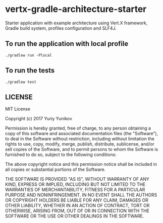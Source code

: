 # vertx-gradle-architecture-starter
Starter application with example architecture using Vert.X framework, Gradle build system, profiles configuration and SLF4J.

## To run the application with local profile
`./gradlew run -Plocal`

## To run the tests
`./gradlew test`

## LICENSE
MIT License

Copyright (c) 2017 Yuriy Yunikov

Permission is hereby granted, free of charge, to any person obtaining a copy
of this software and associated documentation files (the "Software"), to deal
in the Software without restriction, including without limitation the rights
to use, copy, modify, merge, publish, distribute, sublicense, and/or sell
copies of the Software, and to permit persons to whom the Software is
furnished to do so, subject to the following conditions:

The above copyright notice and this permission notice shall be included in all
copies or substantial portions of the Software.

THE SOFTWARE IS PROVIDED "AS IS", WITHOUT WARRANTY OF ANY KIND, EXPRESS OR
IMPLIED, INCLUDING BUT NOT LIMITED TO THE WARRANTIES OF MERCHANTABILITY,
FITNESS FOR A PARTICULAR PURPOSE AND NONINFRINGEMENT. IN NO EVENT SHALL THE
AUTHORS OR COPYRIGHT HOLDERS BE LIABLE FOR ANY CLAIM, DAMAGES OR OTHER
LIABILITY, WHETHER IN AN ACTION OF CONTRACT, TORT OR OTHERWISE, ARISING FROM,
OUT OF OR IN CONNECTION WITH THE SOFTWARE OR THE USE OR OTHER DEALINGS IN THE
SOFTWARE.
